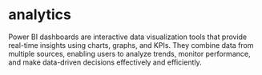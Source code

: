 # analytics
Power BI dashboards are interactive data visualization tools that provide real-time insights using charts, graphs, and KPIs. They combine data from multiple sources, enabling users to analyze trends, monitor performance, and make data-driven decisions effectively and efficiently.
